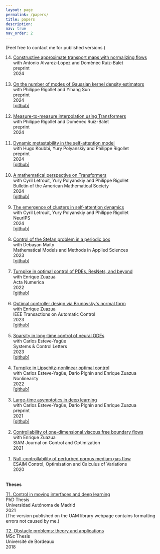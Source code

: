 ```yaml
---
layout: page
permalink: /papers/
title: papers
description: 
nav: true
nav_order: 2
---
```


(Feel free to contact me for published versions.)

<ol reversed>
  <!-- <li>
    <a class="publink">Transformers in the guise of many-particle systems</a><br>
    forthcoming<br>
    2024<br>
    <br>
  </li> -->

   <li>
    <a class="publink" href="https://arxiv.org/abs/2412.19366">Constructive approximate transport maps with normalizing flows</a><br>
    with Antonio Alvarez-Lopez and Domènec Ruiz-Balet<br>
    preprint<br>
    2024<br>
    <br>
  </li>

  <li>
    <a class="publink" href="https://arxiv.org/abs/2412.09080">On the number of modes of Gaussian kernel density estimators</a><br> 
    with Philippe Rigollet and Yihang Sun<br>
    preprint<br>
    2024<br>
    <a class="github" href="https://github.com/KimiSun18/2024-gauss-kde-attention">[github]</a><br>
    <br>
  </li>

  <li>
    <a class="publink" href="https://arxiv.org/abs/2411.04551">Measure-to-measure interpolation using Transformers</a><br>
    with Philippe Rigollet and Domènec Ruiz-Balet<br>
    preprint<br>
    2024<br>
    <br>
  </li>

  <li>
    <a class="publink" href="https://arxiv.org/abs/2410.06833">Dynamic metastability in the self-attention model</a><br>
    with Hugo Koubbi, Yury Polyanskiy and Philippe Rigollet<br>
    preprint<br>
    2024<br>
    <a class="github" href="https://github.com/HugoKoubbi/2024-transformers-dotm">[github]</a><br>
    <br>
  </li>

  <li>
    <a class="publink" href="https://arxiv.org/abs/2312.10794">A mathematical perspective on Transformers</a><br>
    with Cyril Letrouit, Yury Polyanskiy and Philippe Rigollet<br>
    Bulletin of the American Mathematical Society<br>
    2024<br>
    <a class="github" href="https://github.com/borjanG/2023-transformers-rotf">[github]</a><br>
    <br>
  </li>

  <li>
    <a class="publink" href="https://arxiv.org/abs/2305.05465">The emergence of clusters in self-attention dynamics</a><br>
    with Cyril Letrouit, Yury Polyanskiy and Philippe Rigollet<br>
    NeurIPS<br>
    2024<br>
    <a class="github" href="https://github.com/borjanG/2023-transformers">[github]</a><br>
    <br>
  </li>

  <li>
    <a class="publink" href="https://arxiv.org/abs/2203.03012">Control of the Stefan problem in a periodic box</a><br>
    with Debayan Maity<br>
    Mathematical Models and Methods in Applied Sciences<br>
    2023<br>
    <a class="github" href="https://github.com/borjanG/2022-stefan-control">[github]</a><br> 
    <br>
  </li>

  
  <li>
    <a class="publink" href="/assets/pdf/acta-numerica.pdf">Turnpike in optimal control of PDEs, ResNets, and beyond</a><br>
    with Enrique Zuazua<br>
    Acta Numerica<br>
    2022<br>
    <a class="github" href="https://github.com/borjanG/2022-turnpike-pde-resnets">[github]</a><br>
    <br>
  </li>

   <li>
    <a class="publink" href="https://arxiv.org/abs/2108.05629">Optimal controller design via Brunovsky's normal form</a><br>
    with Enrique Zuazua<br>
    IEEE Transactions on Automatic Control<br>
    2023<br>
    <a class="github" href="https://github.com/borjanG/optimal.controller">[github]</a><br>
    <br>
  </li>

  <li>
    <a class="publink" href="https://arxiv.org/abs/2102.13566">Sparsity in long-time control of neural ODEs</a><br>
    with Carlos Esteve-Yagüe<br>
    Systems & Control Letters<br>
    2023<br>
    <a class="github" href="https://github.com/borjanG/dynamical.systems">[github]</a><br>
    <br>
  </li>

  <li>
    <a class="publink" href="http://arxiv.org/abs/2011.11091">Turnpike in Lipschitz-nonlinear optimal control</a><br> 
    with Carlos Esteve-Yagüe, Dario Pighin and Enrique Zuazua<br>
    Nonlinearity<br>
    2022<br>
    <a class="github" href="https://github.com/borjanG/dynamical.systems">[github]</a><br>
    <br>
  </li>

  <li>
    <a class="publink" href="https://arxiv.org/abs/2008.02491">Large-time asymptotics in deep learning</a><br>
    with Carlos Esteve-Yagüe, Dario Pighin and Enrique Zuazua<br>
    preprint<br>
    2021<br>
    <a class="github" href="https://github.com/borjanG/dynamical.systems">[github]</a><br>
    <br>
  </li>

  <li>
    <a class="publink" href="https://hal.science/hal-02277740/">Controllability of one-dimensional viscous free boundary flows</a><br> 
    with Enrique Zuazua<br>
    SIAM Journal on Control and Optimization<br>
    2021<br>
    <br>
  </li>

  <li>
    <a class="publink" href="https://hal.archives-ouvertes.fr/hal-02280993/">Null-controllability of perturbed porous medium gas flow</a><br>
    ESAIM Control, Optimisation and Calculus of Variations<br>
    2020<br>
    <br>
  </li>
</ol>


<b>Theses</b><br>

<a class="publink" href="/assets/pdf/these.pdf">T1. Control in moving interfaces and deep learning</a><br>
PhD Thesis<br>
Universidad Autónoma de Madrid<br>
2021<br>
(The version published on the UAM library webpage contains formatting errors not caused by me.)<br>


<a class="publink" href="https://cmc.deusto.eus/wp-content/uploads/2019/05/MasterThesis_GeshkovskiDyCon.pdf">T2. Obstacle problems: theory and applications</a><br>
MSc Thesis<br>
Université de Bordeaux<br>
2018
    
